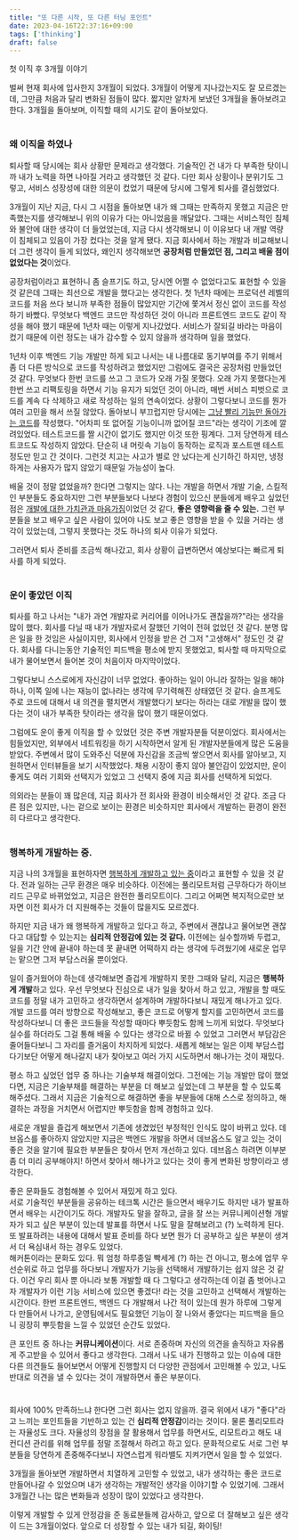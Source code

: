 ```yaml
---
title: "또 다른 시작, 또 다른 터닝 포인트"
date: 2023-04-16T22:37:16+09:00
tags: ['thinking']
draft: false
---
```

첫 이직 후 3개월 이야기
<!--more--> 

벌써 현재 회사에 입사한지 3개월이 되었다. 3개월이 어떻게 지나갔는지도 잘 모르겠는데, 그만큼 처음과 달리 변화된 점들이 많다. 
짧지만 알차게 보냈던 3개월을 돌아보려고 한다. 3개월을 돌아보며, 이직할 때의 시기도 같이 돌아보았다.

#
### 왜 이직을 하였나
퇴사할 때 당시에는 회사 상황만 문제라고 생각했다. 기술적인 건 내가 다 부족한 탓이니까 내가 노력을 하면 나아질 거라고 생각했던 것 같다.
다만 회사 상황이나 분위기도 그렇고, 서비스 성장성에 대한 의문이 컸었기 때문에 당시에 그렇게 퇴사를 결심했었다.

3개월이 지난 지금, 다시 그 시점을 돌아보면 내가 왜 그때는 만족하지 못했고 지금은 만족했는지를 생각해보니 위의 이유가 다는 아니었음을 깨달았다. 
그때는 서비스적인 침체와 불안에 대한 생각이 더 들었었는데, 지금 다시 생각해보니 이 이유보다 내 개발 역량이 침체되고 있음이 가장 컸다는 것을 알게 됐다.
지금 회사에서 하는 개발과 비교해보니 더 그런 생각이 들게 되었다, 왜인지 생각해보면 **공장처럼 만들었던 점, 그리고 배울 점이 없었다는 것**이었다.

공장처럼이라고 표현하니 좀 슬프기도 하고, 당시엔 어쩔 수 없었다고도 표현할 수 있을 것 같은데 그때는 최선으로 개발을 했다고는 생각한다.
첫 1년차 때에는 프로덕션 레벨의 코드를 처음 쓰다 보니까 부족한 점들이 많았지만 기간에 쫓겨서 정신 없이 코드를 작성하기 바빴다.
무엇보다 백엔드 코드만 작성하던 것이 아니라 프론트엔드 코드도 같이 작성을 해야 했기 때문에 1년차 때는 이렇게 지나갔었다.
서비스가 잘되길 바라는 마음이 컸기 때문에 이런 정도는 내가 감수할 수 있지 않을까 생각하며 일을 했었다.

1년차 이후 백엔드 기능 개발만 하게 되고 나서는 내 나름대로 동기부여를 주기 위해서 좀 더 다른 방식으로 코드를 작성하려고 했었지만 그럼에도 결국은 공장처럼 만들었던 것 같다.
무엇보다 한번 코드를 쓰고 그 코드가 오래 가질 못했다. 
오래 가지 못했다는게 한번 쓰고 리팩토링을 하면서 기능 유지가 되었던 것이 아니라, 매번 서비스 피벗으로 코드를 계속 다 삭제하고 새로 작성하는 일의 연속이었다.
상황이 그렇다보니 코드를 뭔가 여러 고민을 해서 쓰질 않았다. 
돌아보니 부끄럽지만 당시에는 <U>그냥 빨리 기능만 돌아가는 코드</U>를 작성했다. 
"어차피 또 없어질 기능이니까 없어질 코드"라는 생각이 기조에 깔려있었다.
테스트코드를 짤 시간이 없기도 했지만 이것 또한 핑계다. 
그저 당연하게 테스트코드도 작성하지 않았다. 
단순히 내 머릿속 기능이 동작하는 로직과 포스트맨 테스트 정도만 믿고 간 것이다.
그런것 치고는 사고가 별로 안 났다는게 신기하긴 하지만, 냉정하게는 사용자가 많지 않았기 때문일 가능성이 높다.

배울 것이 정말 없었을까? 한다면 그렇지는 않다. 
나는 개발을 하면서 개발 기술, 스킬적인 부분들도 중요하지만 그런 부분들보다 나보다 경험이 있으신 분들에게 배우고 싶었던 점은 <U>개발에 대한 가치관과 마음가짐</U>이었던 것 같다, **좋은 영향력을 줄 수 있는.**
그런 부분들을 보고 배우고 싶은 사람이 있어야 나도 보고 좋은 영향을 받을 수 있을 거라는 생각이 있었는데, 그렇지 못했다는 것도 하나의 퇴사 이유가 되었다.

그러면서 퇴사 준비를 조금씩 해나갔고, 회사 상황이 급변하면서 예상보다는 빠르게 퇴사를 하게 되었다.


#
### 운이 좋았던 이직
퇴사를 하고 나서는 "내가 과연 개발자로 커리어를 이어나가도 괜찮을까?"라는 생각을 많이 했다. 회사를 다닐 때 내가 개발자로서 잘했던 기억이 전혀 없었던 것 같다.
분명 많은 일을 한 것임은 사실이지만, 회사에서 인정을 받은 건 그저 "고생해서" 정도인 것 같다. 
회사를 다니는동안 기술적인 피드백을 평소에 받지 못했었고, 퇴사할 때 마지막으로 내가 물어보면서 들어본 것이 처음이자 마지막이었다.

그렇다보니 스스로에게 자신감이 너무 없었다. 좋아하는 일이 아니라 잘하는 일을 해야 하나, 이쪽 일에 나는 재능이 없나라는 생각에 무기력해진 상태였던 것 같다.
슬프게도 주로 코드에 대해서 내 의견을 펼치면서 개발했다기 보다는 하라는 대로 개발을 많이 했다는 것이 내가 부족한 탓이라는 생각을 많이 했기 때문이었다.

그럼에도 운이 좋게 이직을 할 수 있었던 것은 주변 개발자분들 덕분이었다. 회사에서는 힘들었지만, 외부에서 네트워킹을 하기 시작하면서 알게 된 개발자분들에게 많은 도움을 받았다.
주변에서 많이 도와주신 덕분에 자신감을 조금씩 쌓으면서 회사를 알아보고, 지원하면서 인터뷰들을 보기 시작했었다.
채용 시장이 좋지 않아 불안감이 있었지만, 운이 좋게도 여러 기회와 선택지가 있었고 그 선택지 중에 지금 회사를 선택하게 되었다.

의외라는 분들이 꽤 많은데, 지금 회사가 전 회사와 환경이 비슷해서인 것 같다.
조금 다른 점은 있지만, 나는 겉으로 보이는 환경은 비슷하지만 회사에서 개발하는 환경이 완전히 다르다고 생각한다.


#
### 행복하게 개발하는 중.
지금 나의 3개월을 표현하자면 <U>행복하게 개발하고 있는 중</U>이라고 표현할 수 있을 것 같다. 
전과 일하는 근무 환경은 매우 비슷하다. 이전에는 풀리모트처럼 근무하다가 하이브리드 근무로 바뀌었었고, 지금은 완전한 풀리모트이다.
그리고 어쩌면 복지적으로만 보자면 이전 회사가 더 지원해주는 것들이 많을지도 모르겠다.

하지만 지금 내가 왜 행복하게 개발하고 있다고 하고, 주변에서 괜찮냐고 물어보면 괜찮다고 대답할 수 있는지는 **심리적 안정감에 있는 것 같다.**
이전에는 실수할까봐 두렵고, 일을 기간 안에 끝내야 하는데 못 끝내면 어떡하지 라는 생각에 두려웠기에 새로운 업무는 맡으면 그저 부담스러울 뿐이었다.

일이 즐거웠어야 하는데 생각해보면 즐겁게 개발하지 못한 그때와 달리, 지금은 **행복하게 개발**하고 있다.
우선 무엇보다 진심으로 내가 일을 찾아서 하고 있고, 개발을 할 때도 코드를 정말 내가 고민하고 생각하면서 설계하며 개발하다보니 재밌게 해나가고 있다.
개발 코드를 여러 방향으로 작성해보고, 좋은 코드로 어떻게 할지를 고민하면서 코드를 작성하다보니 더 좋은 코드들을 작성할 때마다 뿌듯함도 함께 느끼게 되었다. 
무엇보다 실수를 하더라도 그걸 통해 배울 수 있다는 생각으로 바뀔 수 있었고 그러면서 부담감은 줄어들다보니 그 자리를 즐거움이 차지하게 되었다.
새롭게 해보는 일은 이제 부담스럽다기보단 어떻게 해나갈지 내가 찾아보고 여러 가지 시도하면서 해나가는 것이 재밌다.

평소 하고 싶었던 업무 중 하나는 기술부채 해결이었다. 그전에는 기능 개발만 많이 했었다면, 지금은 기술부채를 해결하는 부분을 더 해보고 싶었는데 그 부분을 할 수 있도록 해주셨다.
그래서 지금은 기술적으로 해결하면 좋을 부분들에 대해 스스로 정의하고, 해결하는 과정을 거치면서 어렵지만 뿌듯함을 함께 경험하고 있다.

새로운 개발을 즐겁게 해보면서 기존에 생겼었던 부정적인 인식도 많이 바뀌고 있다. 
데브옵스를 좋아하지 않았지만 지금은 백엔드 개발을 하면서 데브옵스도 알고 있는 것이 좋은 것을 알기에 필요한 부분들은 찾아서 먼저 개선하고 있다.
데브옵스 하려면 이부분 좀 더 미리 공부해야지! 하면서 찾아서 해나가고 있다는 것이 좋게 변화된 방향이라고 생각한다.

좋은 문화들도 경험해볼 수 있어서 재밌게 하고 있다.  
서로 기술적인 부분들을 공유하는 테크톡 시간은 들으면서 배우기도 하지만 내가 발표하면서 배우는 시간이기도 하다.
개발자도 말을 잘하고, 글을 잘 쓰는 커뮤니케이션형 개발자가 되고 싶은 부분이 있는데 발표를 하면서 나도 말을 잘해보려고 (?) 노력하게 된다.
또 발표하려는 내용에 대해서 발표 준비를 하다 보면 뭔가 더 공부하고 싶은 부분이 생겨서 더 욕심내서 하는 경우도 있었다.  
해커톤이라는 문화도 있다. 뭐 엄청 하루종일 빡세게 (?) 하는 건 아니고, 평소에 업무 우선순위로 하고 업무를 하다보니 개발자가 기능을 선택해서 개발하기는 쉽지 않은 것 같다.
이건 우리 회사 뿐 아니라 보통 개발할 때 다 그렇다고 생각하는데 이걸 좀 벗어나고자 개발자가 이런 기능 서비스에 있으면 좋겠다! 라는 것을 고민하고 선택해서 개발하는 시간이다.
한번 프론트엔드, 백엔드 다 개발해서 나간 적이 있는데 뭔가 하루에 그렇게 다 만들어서 나가고, 운영팀에서도 필요했던 기능이 잘 나와서 좋았다는 피드백을 들으니 굉장히 뿌듯함을 느낄 수 있었던 순간도 있었다.

큰 포인트 중 하나는 **커뮤니케이션**이다. 
서로 존중하며 자신의 의견을 솔직하고 자유롭게 주고받을 수 있어서 좋다고 생각한다. 
그래서 나도 내가 진행하고 있는 이슈에 대한 다른 의견들도 들어보면서 어떻게 진행할지 더 다양한 관점에서 고민해볼 수 있고, 나도 반대로 의견을 낼 수 있다는 것이 개발하면서 좋은 부분이다.

#
회사에 100% 만족하느냐 한다면 그런 회사는 없지 않을까. 결국 위에서 내가 "좋다"라고 느끼는 포인트들을 기반하고 있는 건 **심리적 안정감**이라는 것이다.
물론 풀리모트라는 자율성도 크다. 자율성의 장점을 잘 활용해서 업무를 하면서도, 리모트라고 해도 내 컨디션 관리를 위해 업무를 정말 조절해서 하려고 하고 있다.
문화적으로도 서로 그런 부분들을 당연하게 존중해주다보니 자연스럽게 워라밸도 지켜가면서 일을 할 수 있었다.

3개월을 돌아보면 개발하면서 치열하게 고민할 수 있었고, 내가 생각하는 좋은 코드로 만들어나갈 수 있었으며 내가 생각하는 개발적인 생각을 이야기할 수 있었기에.
그래서 3개월간 나는 많은 변화들과 성장이 많이 있었다고 생각한다.

이렇게 개발할 수 있게 안정감을 준 동료분들께 감사하고, 앞으로 더 잘해보고 싶은 생각이 드는 3개월이었다. 앞으로 더 성장할 수 있는 내가 되길, 화이팅!